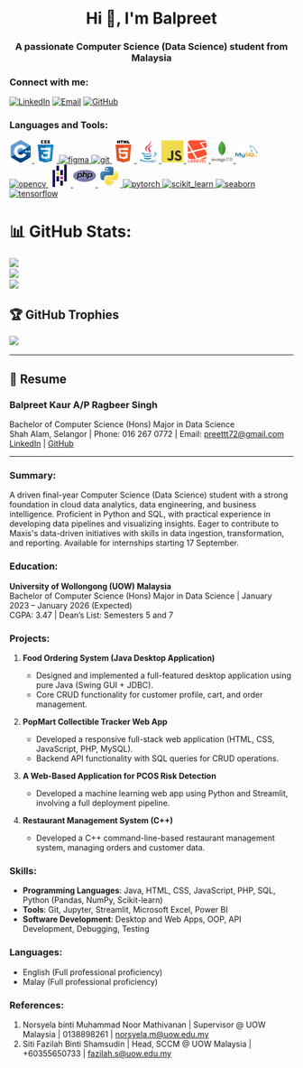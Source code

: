 <h1 align="center">Hi 👋, I'm Balpreet</h1>
<h3 align="center">A passionate Computer Science (Data Science) student from Malaysia</h3>

<h3 align="left">Connect with me:</h3>
<p align="left">
  <a href="https://www.linkedin.com/in/balpreet-kaur-14894b251/" target="_blank"><img src="https://img.shields.io/badge/LinkedIn-Balpreet%20Kaur-blue?style=for-the-badge&logo=linkedin" alt="LinkedIn"></a>
  <a href="mailto:preettt72@gmail.com"><img src="https://img.shields.io/badge/Email-preettt72@gmail.com-orange?style=for-the-badge&logo=gmail" alt="Email"></a>
  <a href="https://github.com/prt72"><img src="https://img.shields.io/badge/GitHub-prt72-black?style=for-the-badge&logo=github" alt="GitHub"></a>
</p>

<h3 align="left">Languages and Tools:</h3>
<p align="left"> 
  <a href="https://www.w3schools.com/cpp/" target="_blank"> <img src="https://raw.githubusercontent.com/devicons/devicon/master/icons/cplusplus/cplusplus-original.svg" alt="cplusplus" width="40" height="40"/> </a> 
  <a href="https://www.w3schools.com/css/" target="_blank"> <img src="https://raw.githubusercontent.com/devicons/devicon/master/icons/css3/css3-original-wordmark.svg" alt="css3" width="40" height="40"/> </a> 
  <a href="https://www.figma.com/" target="_blank"> <img src="https://www.vectorlogo.zone/logos/figma/figma-icon.svg" alt="figma" width="40" height="40"/> </a> 
  <a href="https://git-scm.com/" target="_blank"> <img src="https://www.vectorlogo.zone/logos/git-scm/git-scm-icon.svg" alt="git" width="40" height="40"/> </a> 
  <a href="https://www.w3.org/html/" target="_blank"> <img src="https://raw.githubusercontent.com/devicons/devicon/master/icons/html5/html5-original-wordmark.svg" alt="html5" width="40" height="40"/> </a> 
  <a href="https://www.java.com" target="_blank"> <img src="https://raw.githubusercontent.com/devicons/devicon/master/icons/java/java-original.svg" alt="java" width="40" height="40"/> </a> 
  <a href="https://developer.mozilla.org/en-US/docs/Web/JavaScript" target="_blank"> <img src="https://raw.githubusercontent.com/devicons/devicon/master/icons/javascript/javascript-original.svg" alt="javascript" width="40" height="40"/> </a> 
  <a href="https://laravel.com/" target="_blank"> <img src="https://raw.githubusercontent.com/devicons/devicon/master/icons/laravel/laravel-plain-wordmark.svg" alt="laravel" width="40" height="40"/> </a> 
  <a href="https://www.mongodb.com/" target="_blank"> <img src="https://raw.githubusercontent.com/devicons/devicon/master/icons/mongodb/mongodb-original-wordmark.svg" alt="mongodb" width="40" height="40"/> </a> 
  <a href="https://www.mysql.com/" target="_blank"> <img src="https://raw.githubusercontent.com/devicons/devicon/master/icons/mysql/mysql-original-wordmark.svg" alt="mysql" width="40" height="40"/> </a> 
  <a href="https://opencv.org/" target="_blank"> <img src="https://www.vectorlogo.zone/logos/opencv/opencv-icon.svg" alt="opencv" width="40" height="40"/> </a> 
  <a href="https://pandas.pydata.org/" target="_blank"> <img src="https://raw.githubusercontent.com/devicons/devicon/2ae2a900d2f041da66e950e4d48052658d850630/icons/pandas/pandas-original.svg" alt="pandas" width="40" height="40"/> </a> 
  <a href="https://www.php.net" target="_blank"> <img src="https://raw.githubusercontent.com/devicons/devicon/master/icons/php/php-original.svg" alt="php" width="40" height="40"/> </a> 
  <a href="https://www.python.org" target="_blank"> <img src="https://raw.githubusercontent.com/devicons/devicon/master/icons/python/python-original.svg" alt="python" width="40" height="40"/> </a> 
  <a href="https://pytorch.org/" target="_blank"> <img src="https://www.vectorlogo.zone/logos/pytorch/pytorch-icon.svg" alt="pytorch" width="40" height="40"/> </a> 
  <a href="https://scikit-learn.org/" target="_blank"> <img src="https://upload.wikimedia.org/wikipedia/commons/0/05/Scikit_learn_logo_small.svg" alt="scikit_learn" width="40" height="40"/> </a> 
  <a href="https://seaborn.pydata.org/" target="_blank"> <img src="https://seaborn.pydata.org/_images/logo-mark-lightbg.svg" alt="seaborn" width="40" height="40"/> </a> 
  <a href="https://www.tensorflow.org" target="_blank"> <img src="https://www.vectorlogo.zone/logos/tensorflow/tensorflow-icon.svg" alt="tensorflow" width="40" height="40"/> </a> 
</p>

# 📊 GitHub Stats:
![](https://github-readme-stats.vercel.app/api?username=prt72&theme=dark&hide_border=false&include_all_commits=false&count_private=false)<br/>
![](https://nirzak-streak-stats.vercel.app/?user=prt72&theme=dark&hide_border=false)<br/>
![](https://github-readme-stats.vercel.app/api/top-langs/?username=prt72&theme=dark&hide_border=false&include_all_commits=false&count_private=false&layout=compact)

## 🏆 GitHub Trophies
![](https://github-profile-trophy.vercel.app/?username=prt72&theme=radical&no-frame=false&no-bg=true&margin-w=4)

---

## 📄 Resume

### Balpreet Kaur A/P Ragbeer Singh
Bachelor of Computer Science (Hons) Major in Data Science  
Shah Alam, Selangor | Phone: 016 267 0772 | Email: preettt72@gmail.com  
[LinkedIn](https://www.linkedin.com/in/balpreet-kaur-14894b251) | [GitHub](https://github.com/prt72)

---

### Summary:
A driven final-year Computer Science (Data Science) student with a strong foundation in cloud data analytics, data engineering, and business intelligence. Proficient in Python and SQL, with practical experience in developing data pipelines and visualizing insights. Eager to contribute to Maxis's data-driven initiatives with skills in data ingestion, transformation, and reporting. Available for internships starting 17 September.

### Education:
**University of Wollongong (UOW) Malaysia**  
Bachelor of Computer Science (Hons) Major in Data Science | January 2023 – January 2026 (Expected)  
CGPA: 3.47 | Dean’s List: Semesters 5 and 7

### Projects:
1. **Food Ordering System (Java Desktop Application)**  
   - Designed and implemented a full-featured desktop application using pure Java (Swing GUI + JDBC).  
   - Core CRUD functionality for customer profile, cart, and order management.

2. **PopMart Collectible Tracker Web App**  
   - Developed a responsive full-stack web application (HTML, CSS, JavaScript, PHP, MySQL).  
   - Backend API functionality with SQL queries for CRUD operations.

3. **A Web-Based Application for PCOS Risk Detection**  
   - Developed a machine learning web app using Python and Streamlit, involving a full deployment pipeline.

4. **Restaurant Management System (C++)**  
   - Developed a C++ command-line-based restaurant management system, managing orders and customer data.

### Skills:
- **Programming Languages**: Java, HTML, CSS, JavaScript, PHP, SQL, Python (Pandas, NumPy, Scikit-learn)
- **Tools**: Git, Jupyter, Streamlit, Microsoft Excel, Power BI
- **Software Development**: Desktop and Web Apps, OOP, API Development, Debugging, Testing

### Languages:
- English (Full professional proficiency)
- Malay (Full professional proficiency)

### References:
1. Norsyela binti Muhammad Noor Mathivanan | Supervisor @ UOW Malaysia | 0138898261 | norsyela.m@uow.edu.my  
2. Siti Fazilah Binti Shamsudin | Head, SCCM @ UOW Malaysia | +60355650733 | fazilah.s@uow.edu.my
